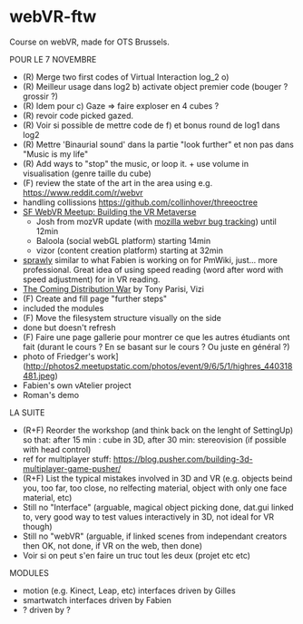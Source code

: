 # webVR-ftw
 Course on webVR, made for OTS Brussels.

POUR LE 7 NOVEMBRE
* (R) Merge two first codes of Virtual Interaction log_2 o)
* (R) Meilleur usage dans log2 b) activate object premier code (bouger ? grossir ?)
* (R) Idem pour c) Gaze => faire exploser en 4 cubes ?
* (R) revoir code picked gazed.
* (R) Voir si possible de mettre code de f) et bonus round de log1 dans log2
* (R) Mettre 'Binaurial sound' dans la partie "look further" et non pas dans "Music is my life"
* (R) Add ways to "stop" the music, or loop it. + use volume in visualisation (genre taille du cube)
* (F) review the state of the art in the area using e.g. https://www.reddit.com/r/webvr
 * handling collissions https://github.com/collinhover/threeoctree
 * [SF WebVR Meetup: Building the VR Metaverse](https://air.mozilla.org/sf-webvr-meetup-building-the-vr-metaverse/)
   *  Josh from mozVR update (with [mozilla webvr bug tracking](https://bugzilla.mozilla.org/buglist.cgi?bug_status=UNCONFIRMED&bug_status=NEW&bug_status=ASSIGNED&bug_status=REOPENED&columnlist=product,component,assigned_to,bug_status,resolution,status_whiteboard,short_desc,changeddate&f1=status_whiteboard&f2=status_whiteboard&f3=status_whiteboard&f4=status_whiteboard&j_top=OR&o1=substring&o2=substring&o3=substring&o4=substring&resolution=---&v1=[webvr])) until 12min
    * Baloola (social webGL platform) starting 14min
    * vizor (content creation platform) starting at 32min 
 * [sprawly](https://www.hedd.space) similar to what Fabien is working on for PmWiki, just... more professional. Great idea of using speed reading (word after word with speed adjustment) for in VR reading.
 * [The Coming Distribution War](http://www.slideshare.net/auradeluxe/the-coming-distribution-war) by Tony Parisi, Vizi
* (F) Create and fill page "further steps"
 * included the modules
* (F) Move the filesystem structure visually on the side
 * done but doesn't refresh
* (F) Faire une page gallerie pour montrer ce que les autres étudiants ont fait (durant le cours ? En se basant sur le cours ? Ou juste en général ?)
* photo of Friedger's work](http://photos2.meetupstatic.com/photos/event/9/6/5/1/highres_440318481.jpeg)
 * Fabien's own vAtelier project
 * Roman's demo
 

LA SUITE
 * (R+F) Reorder the workshop (and think back on the lenght of SettingUp) so that: after 15 min : cube in 3D, after 30 min: stereovision (if possible with head control)
 * ref for multiplayer stuff: https://blog.pusher.com/building-3d-multiplayer-game-pusher/
 * (R+F) List the typical mistakes involved in 3D and VR (e.g. objects beind you, too far, too close, no relfecting material, object with only one face material, etc)
 * Still no "Interface" (arguable, magical object picking done, dat.gui linked to, very good way to test values interactively in 3D, not ideal for VR though)
 * Still no "webVR" (arguable, if linked scenes from independant creators then OK, not done, if VR on the web, then done)
 * Voir si on peut s'en faire un truc tout les deux (projet etc etc)

MODULES
 * motion (e.g. Kinect, Leap, etc) interfaces driven by Gilles
 * smartwatch interfaces driven by Fabien
 * ? driven by ?
